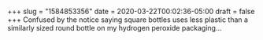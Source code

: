 +++
slug = "1584853356"
date = 2020-03-22T00:02:36-05:00
draft = false
+++
Confused by the notice saying square bottles uses less plastic than a similarly sized round bottle on my hydrogen peroxide packaging...